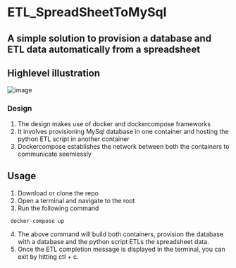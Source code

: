 # ETL_SpreadSheetToMySql

## A simple solution to provision a database and ETL data automatically from a spreadsheet

## Highlevel illustration

![image](https://user-images.githubusercontent.com/125423433/220273625-42d830ad-6708-473a-95aa-2e7bf493e5b6.png)

### Design
1) The design makes use of docker and dockercompose frameworks
2) It involves provisioning MySql database in one container and hosting the python ETL script in another container
3) Dockercompose establishes the network between both the containers to communicate seemlessly

## Usage

1) Download or clone the repo
2) Open a terminal and navigate to the root 
3) Run the following command

```
 docker-compose up
```
4) The above command will build both containers, provision the database with a database and the python script ETLs the spreadsheet data.
5) Once the ETL completion message is displayed in the terminal, you can exit by hitting ctl + c.


